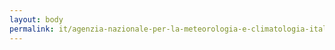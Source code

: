 ```yaml
---
layout: body
permalink: it/agenzia-nazionale-per-la-meteorologia-e-climatologia-italiameteo/
---
```


